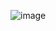 ![image](https://user-images.githubusercontent.com/58421062/209344109-bdaa8662-8ed8-4e6e-a09a-9b2b1da2f697.png)
